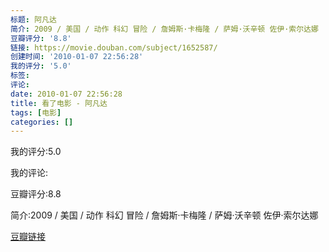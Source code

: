 ```yaml
---
标题: 阿凡达
简介: 2009 / 美国 / 动作 科幻 冒险 / 詹姆斯·卡梅隆 / 萨姆·沃辛顿 佐伊·索尔达娜
豆瓣评分: '8.8'
链接: https://movie.douban.com/subject/1652587/
创建时间: '2010-01-07 22:56:28'
我的评分: '5.0'
标签:
评论:
date: 2010-01-07 22:56:28
title: 看了电影 - 阿凡达
tags: [电影]
categories: []
---
```


我的评分:5.0

我的评论:

豆瓣评分:8.8

简介:2009 / 美国 / 动作 科幻 冒险 / 詹姆斯·卡梅隆 / 萨姆·沃辛顿 佐伊·索尔达娜

[豆瓣链接](https://movie.douban.com/subject/1652587/)

